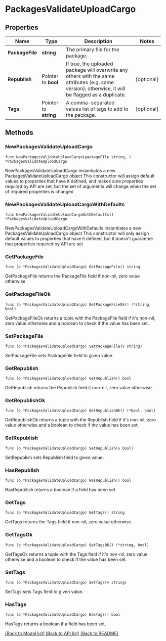 # PackagesValidateUploadCargo

## Properties

Name | Type | Description | Notes
------------ | ------------- | ------------- | -------------
**PackageFile** | **string** | The primary file for the package. | 
**Republish** | Pointer to **bool** | If true, the uploaded package will overwrite any others with the same attributes (e.g. same version); otherwise, it will be flagged as a duplicate. | [optional] 
**Tags** | Pointer to **string** | A comma-separated values list of tags to add to the package. | [optional] 

## Methods

### NewPackagesValidateUploadCargo

`func NewPackagesValidateUploadCargo(packageFile string, ) *PackagesValidateUploadCargo`

NewPackagesValidateUploadCargo instantiates a new PackagesValidateUploadCargo object
This constructor will assign default values to properties that have it defined,
and makes sure properties required by API are set, but the set of arguments
will change when the set of required properties is changed

### NewPackagesValidateUploadCargoWithDefaults

`func NewPackagesValidateUploadCargoWithDefaults() *PackagesValidateUploadCargo`

NewPackagesValidateUploadCargoWithDefaults instantiates a new PackagesValidateUploadCargo object
This constructor will only assign default values to properties that have it defined,
but it doesn't guarantee that properties required by API are set

### GetPackageFile

`func (o *PackagesValidateUploadCargo) GetPackageFile() string`

GetPackageFile returns the PackageFile field if non-nil, zero value otherwise.

### GetPackageFileOk

`func (o *PackagesValidateUploadCargo) GetPackageFileOk() (*string, bool)`

GetPackageFileOk returns a tuple with the PackageFile field if it's non-nil, zero value otherwise
and a boolean to check if the value has been set.

### SetPackageFile

`func (o *PackagesValidateUploadCargo) SetPackageFile(v string)`

SetPackageFile sets PackageFile field to given value.


### GetRepublish

`func (o *PackagesValidateUploadCargo) GetRepublish() bool`

GetRepublish returns the Republish field if non-nil, zero value otherwise.

### GetRepublishOk

`func (o *PackagesValidateUploadCargo) GetRepublishOk() (*bool, bool)`

GetRepublishOk returns a tuple with the Republish field if it's non-nil, zero value otherwise
and a boolean to check if the value has been set.

### SetRepublish

`func (o *PackagesValidateUploadCargo) SetRepublish(v bool)`

SetRepublish sets Republish field to given value.

### HasRepublish

`func (o *PackagesValidateUploadCargo) HasRepublish() bool`

HasRepublish returns a boolean if a field has been set.

### GetTags

`func (o *PackagesValidateUploadCargo) GetTags() string`

GetTags returns the Tags field if non-nil, zero value otherwise.

### GetTagsOk

`func (o *PackagesValidateUploadCargo) GetTagsOk() (*string, bool)`

GetTagsOk returns a tuple with the Tags field if it's non-nil, zero value otherwise
and a boolean to check if the value has been set.

### SetTags

`func (o *PackagesValidateUploadCargo) SetTags(v string)`

SetTags sets Tags field to given value.

### HasTags

`func (o *PackagesValidateUploadCargo) HasTags() bool`

HasTags returns a boolean if a field has been set.


[[Back to Model list]](../README.md#documentation-for-models) [[Back to API list]](../README.md#documentation-for-api-endpoints) [[Back to README]](../README.md)


